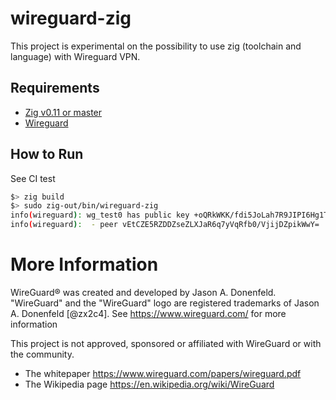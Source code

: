 # wireguard-zig

This project is experimental on the possibility to use zig (toolchain and language) with Wireguard VPN.

## Requirements

 * [Zig v0.11 or master](https://ziglang.org/download)
 * [Wireguard](https://www.wireguard.com)


## How to Run

See CI test

```bash
$> zig build
$> sudo zig-out/bin/wireguard-zig
info(wireguard): wg_test0 has public key +oQRkWKK/fdi5JoLah7R9JIPI6Hg1TsaPHA2DkGjSQw=
info(wireguard):  - peer vEtCZE5RZDDZseZLXJaR6q7yVqRfb0/VjijDZpikWwY=
```

# More Information

WireGuard&reg; was created and developed by Jason A. Donenfeld. "WireGuard" and the "WireGuard" logo are registered trademarks of Jason A. Donenfeld [@zx2c4]. See https://www.wireguard.com/ for more information

This project is not approved, sponsored or affiliated with WireGuard or with the community.

- The whitepaper https://www.wireguard.com/papers/wireguard.pdf
- The Wikipedia page https://en.wikipedia.org/wiki/WireGuard 
